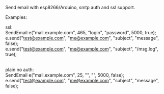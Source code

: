 Send email with esp8266/Arduino, smtp auth and ssl support.

Examples:

ssl:<br>
  SendEmail e("mail.example.com", 465, "login", "password", 5000, true); <br>
  e.send("test@example.com", "me@example.com", "subject", "message", false); <br>
  e.send("test@example.com", "me@example.com", "subject", "/msg.log", true); <br>
  <br>

plain no auth:<br>
  SendEmail e("mail.example.com", 25, "", "", 5000, false);<br>
  e.send("test@example.com", "me@example.com", "subject", "message", false);<br>
